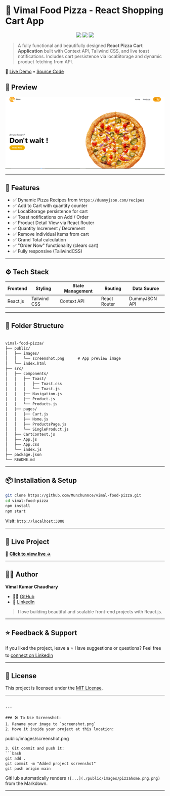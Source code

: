 
# 🍕 Vimal Food Pizza - React Shopping Cart App

<p align="center">
  <img src="https://img.shields.io/badge/Status-Deployed-success?style=flat-square" />
  <img src="https://img.shields.io/github/languages/top/Munchunnce/vimal-food-pizza?style=flat-square" />
  <img src="https://img.shields.io/github/repo-size/Munchunnce/vimal-food-pizza?style=flat-square" />
</p>

> A fully functional and beautifully designed **React Pizza Cart Application** built with Context API, Tailwind CSS, and live toast notifications. Includes cart persistence via localStorage and dynamic product fetching from API.

🔗 [Live Demo](https://vimal-food-pizza.vercel.app/) • [Source Code](https://github.com/Munchunnce/vimal-food-pizza)



## 📸 Preview

![Pizza App Preview](./public/images/pizzahome.png)

---

## 🚀 Features

- ✅ Dynamic Pizza Recipes from `https://dummyjson.com/recipes`
- ✅ Add to Cart with quantity counter
- ✅ LocalStorage persistence for cart
- ✅ Toast notifications on Add / Order
- ✅ Product Detail View via React Router
- ✅ Quantity Increment / Decrement
- ✅ Remove individual items from cart
- ✅ Grand Total calculation
- ✅ "Order Now" functionality (clears cart)
- ✅ Fully responsive (TailwindCSS)

---

## ⚙️ Tech Stack

| Frontend  | Styling      | State Management | Routing        | Data Source     |
|-----------|--------------|------------------|----------------|-----------------|
| React.js  | Tailwind CSS | Context API      | React Router   | DummyJSON API   |

---

## 🧱 Folder Structure

```

vimal-food-pizza/
├── public/
│   ├── images/
│   │   └── screenshot.png      # App preview image
│   └── index.html
├── src/
│   ├── components/
│   │   ├── Toast/
│   │   │   ├── Toast.css
│   │   │   └── Toast.js
│   │   ├── Navigation.js
│   │   ├── Product.js
│   │   └── Products.js
│   ├── pages/
│   │   ├── Cart.js
│   │   ├── Home.js
│   │   ├── ProductsPage.js
│   │   └── SingleProduct.js
│   ├── CartContext.js
│   ├── App.js
│   ├── App.css
│   └── index.js
├── package.json
└── README.md

````

---

## 📦 Installation & Setup

```bash
git clone https://github.com/Munchunnce/vimal-food-pizza.git
cd vimal-food-pizza
npm install
npm start
````

Visit: `http://localhost:3000`

---

## 📍 Live Project

🔗 **[Click to view live →](https://vimal-food-pizza.vercel.app/)**

---

## 🙋‍♂️ Author

**Vimal Kumar Chaudhary**

* 🧑‍💻 [GitHub](https://github.com/Munchunnce)
* 💼 [LinkedIn](https://www.linkedin.com/in/vimal-kumar-chaudhary-7890961a6/)

> I love building beautiful and scalable front-end projects with React.js.

---

## ⭐ Feedback & Support

If you liked the project, leave a ⭐
Have suggestions or questions? Feel free to [connect on LinkedIn](https://www.linkedin.com/in/vimal-kumar-chaudhary-7890961a6/)

---

## 📄 License

This project is licensed under the [MIT License](LICENSE).

---

```

---

### 🛠 To Use Screenshot:
1. Rename your image to `screenshot.png`
2. Move it inside your project at this location:
```

public/images/screenshot.png

````
3. Git commit and push it:
```bash
git add .
git commit -m "Added project screenshot"
git push origin main
````

GitHub automatically renders `![...](./public/images/pizzahome.png.png)` from the Markdown.

---
